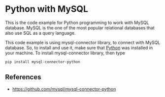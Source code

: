 # Python with MySQL

This is the code example for Python programming to work with MySQL database. MySQL is the one of the most popular relational databases that also use SQL as a query language.

This code example is using mysql-connector library, to connect with MySQL database. So, to install and use it, make sure that [Python](https://www.python.org) was installed in your machine. To install mysql-connector library, then type

```Bash
pip install mysql-connector-python
```

## References

-   https://github.com/mysql/mysql-connector-python
